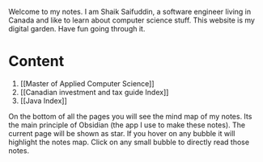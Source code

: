 Welcome to my notes. I am Shaik Saifuddin, a software engineer living in Canada and like to learn about computer science stuff. This website is my digital garden. Have fun going through it.

# Content

1. [[Master of Applied Computer Science]]
2. [[Canadian investment and tax guide Index]]
3. [[Java Index]]


On the bottom of all the pages you will see the mind map of my notes. Its the main principle of Obsidian (the app I use to make these notes). The current page will be shown as star. If you hover on any bubble it will highlight the notes map. Click on any small bubble to directly read those notes.

